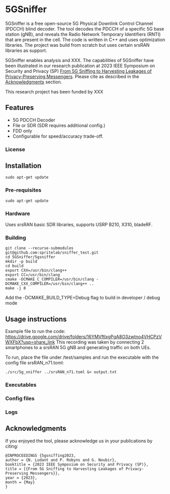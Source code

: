 # 5GSniffer
5GSniffer is a free open-source 5G Physical Downlink Control Channel (PDCCH) blind decoder. The tool decodes the PDCCH of a specific 5G base station (gNB), and reveals the Radio Network Temporary Identifiers (RNTI) that are present in the cell. The code is written in C++ and uses optimization libraries. The project was build from scratch but uses certain srsRAN libraries as support.

5GSniffer enables analysis and XXX.
The capabilities of 5GSniffer have been illustrated in our research publication at 2023 IEEE Symposium on Security and Privacy (SP) [From 5G Sniffing to Harvesting Leakages of Privacy-Preserving Messengers](https://doi.ieeecomputersociety.org/10.1109/SP46215.2023.00110). Please cite as described in the [Acknowledgments](#acknowledgments) section.

This research project has been funded by XXX

## Features
- 5G PDCCH Decoder
- File or SDR (SDR requires additional config.)
- FDD only
- Configurable for speed/accuracy trade-off.


### License

## Installation
```
sudo apt-get update
```
### Pre-requisites

```
sudo apt-get update
```

### Hardware
Uses srsRAN basic SDR libraries, supports USRP B210, X310, bladeRF.

### Building
```
git clone --recurse-submodules git@github.com:spritelab/sniffer_test.git
cd 5GSniffer/5gsniffer
mkdir -p build
cd build
export CXX=/usr/bin/clang++
export CC=/usr/bin/clang
cmake -DCMAKE_C_COMPILER=/usr/bin/clang -DCMAKE_CXX_COMPILER=/usr/bin/clang++ ..
make -j 8
```

Add the -DCMAKE_BUILD_TYPE=Debug flag to build in developer / debug mode


## Usage instructions

Example file to run the code:
https://drive.google.com/drive/folders/16YMVftlxgPgA8O3zwtno4VHCPzVWXFbX?usp=share_link
This recording was taken by connecting 2 smartphones to a srsRAN 5G gNB and generating traffic on both UEs.

To run, place the file under /test/samples and run the executable with the config file srsRAN_n71.toml:

```
./src/5g_sniffer ../srsRAN_n71.toml &> output.txt
```

### Executables

### Config files

### Logs

## Acknowledgments
If you enjoyed the tool, please acknowledge us in your publications by citing:
```
@INPROCEEDINGS {5gsniffing2023,
author = {N. Ludant and P. Robyns and G. Noubir},
booktitle = {2023 IEEE Symposium on Security and Privacy (SP)},
title = {{From 5G Sniffing to Harvesting Leakages of Privacy-Preserving Messengers}},
year = {2023},
month = {May}
}
```
